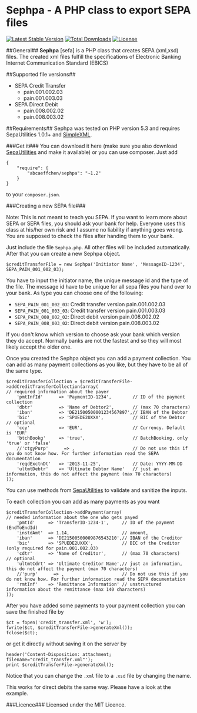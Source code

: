 Sephpa - A PHP class to export SEPA files
===============

[![Latest Stable Version](https://poser.pugx.org/abcaeffchen/sephpa/v/stable.svg)](https://packagist.org/packages/abcaeffchen/sephpa) 
[![Total Downloads](https://poser.pugx.org/abcaeffchen/sephpa/downloads.svg)](https://packagist.org/packages/abcaeffchen/sephpa) 
[![License](https://poser.pugx.org/abcaeffchen/sephpa/license.svg)](https://packagist.org/packages/abcaeffchen/sephpa)

##General##
**Sephpa** [sefa] is a PHP class that creates SEPA (xml,xsd) files. The created xml files fulfill
the specifications of Electronic Banking Internet Communication Standard (EBICS)

##Supported file versions##
- SEPA Credit Transfer
    - pain.001.002.03
    - pain.001.003.03
- SEPA Direct Debit
    - pain.008.002.02
    - pain.008.003.02

##Requirements##
Sephpa was tested on PHP version 5.3 and requires SepaUtilities 1.0.1+ and [SimpleXML](http://php.net/manual/en/book.simplexml.php).

###Get it###
You can download it here (make sure you also download [SepaUtilities](https://github.com/AbcAeffchen/SepaUtilities) and make it available) or
you can use composer. Just add

    {
        "require": {
            "abcaeffchen/sephpa": "~1.2"
        }
    }

to your `composer.json`.

###Creating a new SEPA file###

Note: This is not meant to teach you SEPA. If you want to learn more about SEPA or SEPA files,
you should ask your bank for help. Everyone uses this class at his/her own risk and I assume no liability
if anything goes wrong. You are supposed to check the files after handing them to your bank.


Just include the file `Sephpa.php`. All other files will be included automatically. After that
you can create a new Sephpa object.

    $creditTransferFile = new Sephpa('Initiator Name', 'MessageID-1234', SEPA_PAIN_001_002_03);

You have to input the initiator name, the unique message id and the type of the file. The message
id have to be unique for all sepa files you hand over to your bank. As type you can choose one of
the following:

- `SEPA_PAIN_001_002_03`: Credit transfer version pain.001.002.03
- `SEPA_PAIN_001_003_03`: Credit transfer version pain.001.003.03
- `SEPA_PAIN_008_002_02`: Direct debit version pain.008.002.02
- `SEPA_PAIN_008_003_02`: Direct debit version pain.008.003.02

If you don't know which version to choose ask your bank which version they do accept. Normally
banks are not the fastest and so they will most likely accept the older one.

Once you created the Sephpa object you can add a payment collection. You can add as many payment
collections as you like, but they have to be all of the same type.

    $creditTransferCollection = $creditTransferFile->addCreditTransferCollection(array(
    // required information about the payer
        'pmtInfId'      => 'PaymentID-1234',        // ID of the payment collection
        'dbtr'          => 'Name of Debtor2',       // (max 70 characters)
        'iban'          => 'DE21500500001234567897',// IBAN of the Debtor
        'bic'           => 'SPUEDE2UXXX',           // BIC of the Debtor
    // optional
        'ccy'           => 'EUR',                   // Currency. Default is 'EUR'
        'btchBookg'     => 'true',                  // BatchBooking, only 'true' or 'false'
        //'ctgyPurp'      => ,                      // Do not use this if you do not know how. For further information read the SEPA documentation
        'reqdExctnDt'   => '2013-11-25',            // Date: YYYY-MM-DD
        'ultmtDebtr'    => 'Ultimate Debtor Name'   // just an information, this do not affect the payment (max 70 characters)
    ));

You can use methods from [SepaUtilities](https://github.com/AbcAeffchen/SepaUtilities) to 
validate and sanitize the inputs.

To each collection you can add as many payments as you want

    $creditTransferCollection->addPayment(array(
    // needed information about the one who gets payed
        'pmtId'     => 'TransferID-1234-1',     // ID of the payment (EndToEndId)
        'instdAmt'  => 1.14,                    // amount,
        'iban'      => 'DE21500500009876543210',// IBAN of the Creditor
        'bic'       => 'SPUEDE2UXXX',           // BIC of the Creditor (only required for pain.001.002.03)
        'cdtr'      => 'Name of Creditor',      // (max 70 characters)
    // optional
        'ultmtCdrt' => 'Ultimate Creditor Name',// just an information, this do not affect the payment (max 70 characters)
        //'purp'      => ,                      // Do not use this if you do not know how. For further information read the SEPA documentation
        'rmtInf'    => 'Remittance Information' // unstructured information about the remittance (max 140 characters)
    ));

After you have added some payments to your payment collection you can save the finished file by

    $ct = fopen('credit_transfer.xml', 'w');
    fwrite($ct, $creditTransferFile->generateXml());
    fclose($ct);

or get it directly without saving it on the server by

    header('Content-Disposition: attachment; filename="credit_transfer.xml"');
    print $creditTransferFile->generateXml();

Notice that you can change the `.xml` file to a `.xsd` file by changing the name.

This works for direct debits the same way. Please have a look at the example.

###Licence###
Licensed under the MIT Licence.

###
